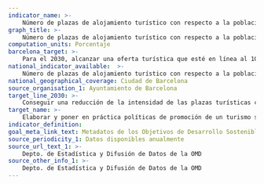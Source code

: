 ```yaml
---
indicator_name: >-
    Número de plazas de alojamiento turístico con respecto a la población residente
graph_title: >-
    Número de plazas de alojamiento turístico con respecto a la población residente
computation_units: Porcentaje
barcelona_target: >-
    Para el 2030, alcanzar una oferta turística que esté en línea al 100% con la Agenda 2030: sostenible, segura y de alta calidad
national_indicator_available:  >-
    Número de plazas de alojamiento turístico con respecto a la población residente
national_geographical_coverage: Ciudad de Barcelona
source_organisation_1: Ayuntamiento de Barcelona
target_line_2030: >-
    Conseguir una reducción de la intensidad de las plazas turísticas con respecto a la población residente: Igual o inferior a 8,5%
target_name: >-
    Elaborar y poner en práctica políticas de promoción de un turismo sostenible que cree empleo y promueva la cultura y los productos locales
indicator_definition:
goal_meta_link_text: Metadatos de los Objetivos de Desarrollo Sostenible de las Naciones Unidas (pdf 894kB)
source_periodicity_1: Datos disponibles anualmente
source_url_text_1: >-
    Depto. de Estadística y Difusión de Datos de la OMD
source_other_info_1: >-
    Depto. de Estadística y Difusión de Datos de la OMD
---
```

